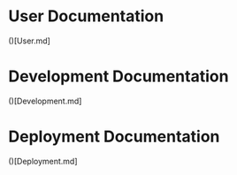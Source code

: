 # User Documentation
()[User.md]

# Development Documentation
()[Development.md]

# Deployment Documentation
()[Deployment.md]
